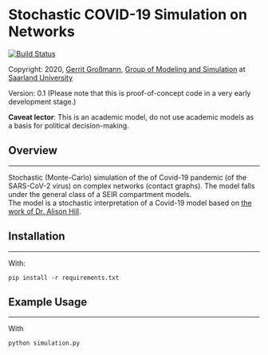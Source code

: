 
# Stochastic COVID-19 Simulation on Networks
[![Build Status](https://travis-ci.com/gerritgr/StochasticCovid19.svg?token=qQ7vTmAySdBppYxywojC&branch=master)](https://travis-ci.com/gerritgr/StochasticCovid19)

Copyright: 2020, [Gerrit Großmann](https://mosi.uni-saarland.de/people/gerrit/), [Group of Modeling and Simulation](https://mosi.uni-saarland.de/) at [Saarland University](http://www.cs.uni-saarland.de/)

Version: 0.1 (Please note that this is proof-of-concept code in a very early development stage.)

**Caveat lector**: This is an academic model, do not use academic models as a basis for political decision-making.

## Overview
------------------
Stochastic (Monte-Carlo) simulation of the of Covid-19 pandemic (of the SARS-CoV-2 virus) on complex networks (contact graphs).
The model falls under the general class of a SEIR compartment models.  
The model is a stochastic interpretation of a Covid-19 model based on [the work of Dr. Alison Hill](https://alhill.shinyapps.io/COVID19seir/).


## Installation
------------------
With:
```console
pip install -r requirements.txt
```
## Example Usage
-----------------
With
```console
python simulation.py
```
